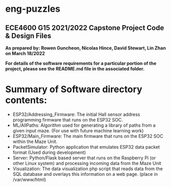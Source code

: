 # eng-puzzles
## ECE4600 G15 2021/2022 Capstone Project Code & Design Files
**As prepared by: Rowen Guncheon, Nicolas Hince, David Stewart, Lin Zhan on March 18/2022**

**For details of the software requirements for a particular portion of the project, please see the README.md file in the associated folder.**
# Summary of Software directory contents:
- ESP32/Addressing_Firmware:  The initial Hall sensor address programming firmware that runs on the ESP32 SOC.
- ML/AllPaths:  Algorithm used for generating a library of paths from a given input maze.  (For use with future machine learning work)
- ESP32/Main_Firmware:  The main firmware that runs on the ESP32 SOC within the Maze Unit.
- PacketSimulator: Python application that emulates ESP32 data packet format (Used during development)
- Server:  Python/Flask based server that runs on the Raspberry Pi (or other Linux system) and processing incoming data from the Maze Unit
- Visualization: The data visualization php script that reads data from the SQL database and overlays this information on a web page.  (place in /var/www/html)
